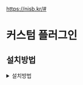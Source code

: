 https://nisb.kr/#

# 커스텀 플러그인

## 설치방법

<details>
<summary>설치방법</summary>
  <p>

  ```
  cd privates
  git clone {git repository url}
  ```

  <br>

  XpressEngine3이(가) 설치된 루트로 이동한 후 아래 명령어로 플러그인을 설치하세요.

  ```
  php artisan plugin:private_install custom_plugin
  ```

  <br>
  플러그인을 활성화시켜 주세요.

  ```
  php artisan plugin:activate custom_plugin
  ```

  </p>
</details>
